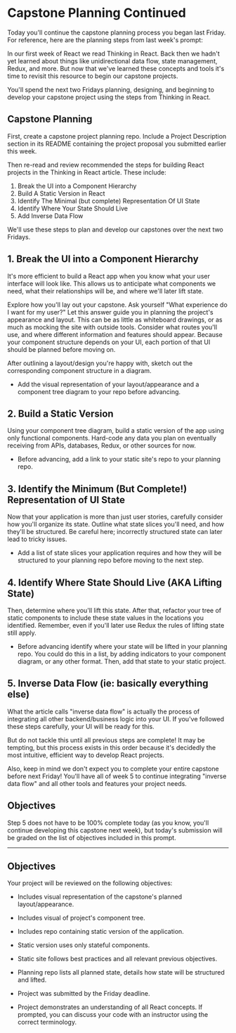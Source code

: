 # Capstone Planning Continued

Today you'll continue the capstone planning process you began last Friday. For reference, here are the planning steps from last week's prompt:

In our first week of React we read Thinking in React. Back then we hadn't yet learned about things like unidirectional data flow, state management, Redux, and more. But now that we've learned these concepts and tools it's time to revisit this resource to begin our capstone projects.

You'll spend the next two Fridays planning, designing, and beginning to develop your capstone project using the steps from Thinking in React.

## Capstone Planning

First, create a capstone project planning repo. Include a Project Description section in its README containing the project proposal you submitted earlier this week.

Then re-read and review recommended the steps for building React projects in the Thinking in React article. These include:

1. Break the UI into a Component Hierarchy
2. Build A Static Version in React
3. Identify The Minimal (but complete) Representation Of UI State
4. Identify Where Your State Should Live
5. Add Inverse Data Flow

We'll use these steps to plan and develop our capstones over the next two Fridays.

## 1. Break the UI into a Component Hierarchy

It's more efficient to build a React app when you know what your user interface will look like. This allows us to anticipate what components we need, what their relationships will be, and where we'll later lift state.

Explore how you'll lay out your capstone. Ask yourself "What experience do I want for my user?" Let this answer guide you in planning the project's appearance and layout. This can be as little as whiteboard drawings, or as much as mocking the site with outside tools. Consider what routes you'll use, and where different information and features should appear. Because your component structure depends on your UI, each portion of that UI should be planned before moving on.

After outlining a layout/design you're happy with, sketch out the corresponding component structure in a diagram.

* Add the visual representation of your layout/appearance and a component tree diagram to your repo before advancing.

## 2. Build a Static Version

Using your component tree diagram, build a static version of the app using only functional components. Hard-code any data you plan on eventually receiving from APIs, databases, Redux, or other sources for now.

* Before advancing, add a link to your static site's repo to your planning repo.

## 3. Identify the Minimum (But Complete!) Representation of UI State

Now that your application is more than just user stories, carefully consider how you'll organize its state. Outline what state slices you'll need, and how they'll be structured. Be careful here; incorrectly structured state can later lead to tricky issues.

* Add a list of state slices your application requires and how they will be structured to your planning repo before moving to the next step.

## 4. Identify Where State Should Live (AKA Lifting State)

Then, determine where you'll lift this state. After that, refactor your tree of static components to include these state values in the locations you identified. Remember, even if you'll later use Redux the rules of lifting state still apply.

* Before advancing identify where your state will be lifted in your planning repo. You could do this in a list, by adding indicators to your component diagram, or any other format. Then, add that state to your static project.

## 5. Inverse Data Flow (ie: basically everything else)

What the article calls "inverse data flow" is actually the process of integrating all other backend/business logic into your UI. If you've followed these steps carefully, your UI will be ready for this.

But do not tackle this until all previous steps are complete! It may be tempting, but this process exists in this order because it's decidedly the most intuitive, efficient way to develop React projects.

Also, keep in mind we don't expect you to complete your entire capstone before next Friday! You'll have all of week 5 to continue integrating "inverse data flow" and all other tools and features your project needs.

## Objectives

Step 5 does not have to be 100% complete today (as you know, you'll continue developing this capstone next week), but today's submission will be graded on the list of objectives included in this prompt.

<hr/>

## Objectives

Your project will be reviewed on the following objectives:

* Includes visual representation of the capstone's planned layout/appearance.

* Includes visual of project's component tree.

* Includes repo containing static version of the application.

* Static version uses only stateful components.

* Static site follows best practices and all relevant previous objectives.

* Planning repo lists all planned state, details how state will be structured and lifted.

* Project was submitted by the Friday deadline.

* Project demonstrates an understanding of all React concepts. If prompted, you can discuss your code with an instructor using the correct terminology.
